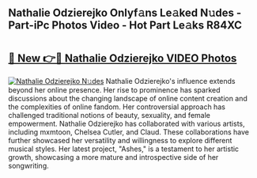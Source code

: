 ## Nathalie Odzierejko Onlyf𝚊ns Le𝚊ked N𝚞des - Part-iPc Photos Video - Hot Part Le𝚊ks R84XC

# <h2><a href="http://ab42269.deff.icu/?id=Nathalie+Odzierejko">🔗 New 👉🔴 Nathalie Odzierejko VIDEO Photos</a></h2>

[![Nathalie Odzierejko N𝚞des](https://i.imgur.com/rIISA9y.gif)](http://ab42269.deff.icu/?id=Nathalie+Odzierejko)
Nathalie Odzierejko's influence extends beyond her online presence. Her rise to prominence has sparked discussions about the changing landscape of online content creation and the complexities of online fandom. Her controversial approach has challenged traditional notions of beauty, sexuality, and female empowerment. Nathalie Odzierejko has collaborated with various artists, including mxmtoon, Chelsea Cutler, and Claud. These collaborations have further showcased her versatility and willingness to explore different musical styles. Her latest project, "Ashes," is a testament to her artistic growth, showcasing a more mature and introspective side of her songwriting.
